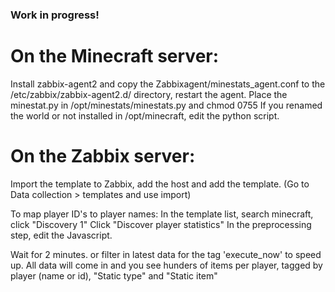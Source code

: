 ### Work in progress!

# On the Minecraft server:
Install zabbix-agent2 and copy the Zabbixagent/minestats_agent.conf to the /etc/zabbix/zabbix-agent2.d/ directory, restart the agent.
Place the minestat.py in /opt/minestats/minestats.py and chmod 0755
If you renamed the world or not installed in /opt/minecraft, edit the python script.

# On the Zabbix server:
Import the template to Zabbix, add the host and add the template.
(Go to Data collection > templates and use import)

To map player ID's to player names: 
In the template list, search minecraft, click "Discovery 1"
Click "Discover player statistics"
In the preprocessing step, edit the Javascript.

Wait for 2 minutes. or filter in latest data for the tag 'execute_now' to speed up.
All data will come in and you see hunders of items per player, tagged by player (name or id), "Static type" and "Static item"
